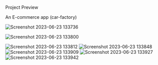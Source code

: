 Project Preview

An E-commerce app (car-factory)

![Screenshot 2023-06-23 133736](https://github.com/Baljeetism/car-factory/assets/57327580/80e1afe7-1ee7-4a1b-b866-5fb019d98525)

![Screenshot 2023-06-23 133800](https://github.com/Baljeetism/car-factory/assets/57327580/721e5e34-80c2-4386-aaae-fbcf21778eb8)


![Screenshot 2023-06-23 133812](https://github.com/Baljeetism/car-factory/assets/57327580/dc5f838d-8c44-4d91-9d6b-236fe56212fb)
![Screenshot 2023-06-23 133848](https://github.com/Baljeetism/car-factory/assets/57327580/0255f8db-6567-4531-8c2c-d1f045416620)
![Screenshot 2023-06-23 133909](https://github.com/Baljeetism/car-factory/assets/57327580/02fa9e2b-e37e-475a-b05f-a424eabf9055)
![Screenshot 2023-06-23 133927](https://github.com/Baljeetism/car-factory/assets/57327580/20ee3844-a8aa-4e61-ad3a-c9dfd120586e)
![Screenshot 2023-06-23 133942](https://github.com/Baljeetism/car-factory/assets/57327580/0ed9eac2-9ed9-4427-98b7-9ae9bc0b732f)
